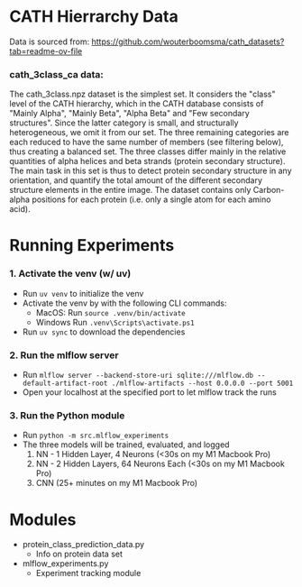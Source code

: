 # CATH Hierrarchy Data

Data is sourced from: https://github.com/wouterboomsma/cath_datasets?tab=readme-ov-file

### cath_3class_ca data:

The cath_3class.npz dataset is the simplest set. It considers the "class" level of 
the CATH hierarchy, which in the CATH database consists of "Mainly Alpha", "Mainly Beta", "Alpha Beta" and 
"Few secondary structures". Since the latter category is small, and structurally heterogeneous, we omit
it from our set. The three remaining categories are each reduced to have the same number of members 
(see filtering below), thus creating a balanced set. The three classes differ mainly in the relative quantities of 
alpha helices and beta strands (protein secondary structure). The main task in this set is thus to detect 
protein secondary structure in any orientation, and quantify the total amount of the different 
secondary structure elements in the entire image. The dataset contains only Carbon-alpha positions for 
each protein (i.e. only a single atom for each amino acid).

# Running Experiments

### 1. Activate the venv (w/ uv)
- Run `uv venv` to initialize the venv
- Activate the venv by with the following CLI commands:
    - MacOS: Run `source .venv/bin/activate`
    - Windows Run `.venv\Scripts\activate.ps1` 
- Run `uv sync` to download the dependencies

### 2. Run the mlflow server
- Run `mlflow server --backend-store-uri sqlite:///mlflow.db --default-artifact-root ./mlflow-artifacts --host 0.0.0.0 --port 5001`
- Open your localhost at the specified port to let mlflow track the runs

### 3. Run the Python module
- Run `python -m src.mlflow_experiments`
- The three models will be trained, evaluated, and logged
    1. NN - 1 Hidden Layer, 4 Neurons (<30s on my M1 Macbook Pro)
    2. NN - 2 Hidden Layers, 64 Neurons Each (<30s on my M1 Macbook Pro)
    3. CNN (25+ minutes on my M1 Macbook Pro)


# Modules
- protein_class_prediction_data.py
  - Info on protein data set
- mlflow_experiments.py
  - Experiment tracking module
